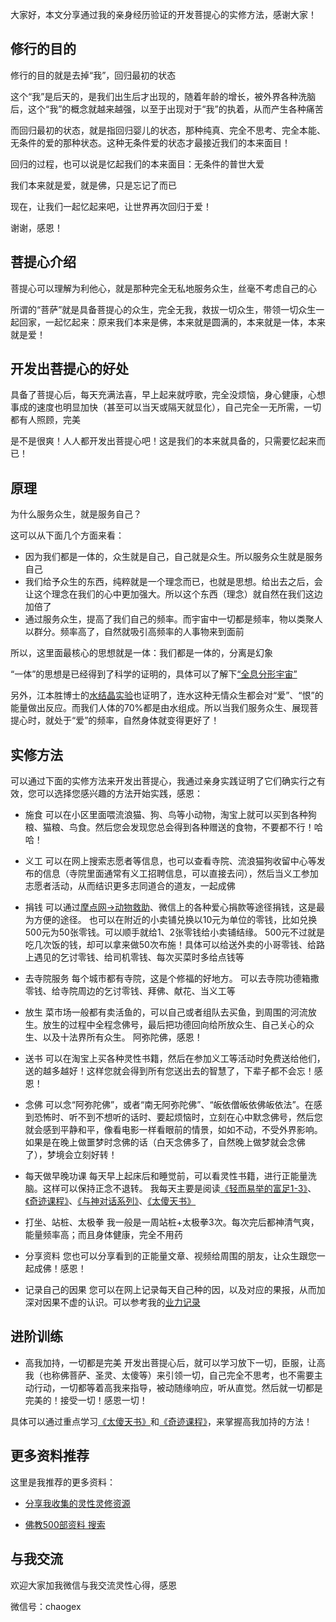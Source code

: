 大家好，本文分享通过我的亲身经历验证的开发菩提心的实修方法，感谢大家！




## 修行的目的

修行的目的就是去掉“我”，回归最初的状态

这个“我”是后天的，是我们出生后才出现的，随着年龄的增长，被外界各种洗脑后，这个“我”的概念就越来越强，以至于出现对于“我”的执着，从而产生各种痛苦

而回归最初的状态，就是指回归婴儿的状态，那种纯真、完全不思考、完全本能、无条件的爱的那种状态。这种无条件爱的状态才最接近我们的本来面目！

回归的过程，也可以说是忆起我们的本来面目：无条件的普世大爱

我们本来就是爱，就是佛，只是忘记了而已

现在，让我们一起忆起来吧，让世界再次回归于爱！

谢谢，感恩！



## 菩提心介绍

菩提心可以理解为利他心，就是那种完全无私地服务众生，丝毫不考虑自己的心

所谓的“菩萨”就是具备菩提心的众生，完全无我，救拔一切众生，带领一切众生一起回家，一起忆起来：原来我们本来是佛，本来就是圆满的，本来就是一体，本来就是爱！




## 开发出菩提心的好处

具备了菩提心后，每天充满法喜，早上起来就哼歌，完全没烦恼，身心健康，心想事成的速度也明显加快（甚至可以当天或隔天就显化），自己完全一无所需，一切都有人照顾，完美

是不是很爽！人人都开发出菩提心吧！这是我们的本来就具备的，只需要忆起来而已！


## 原理

为什么服务众生，就是服务自己？

这可以从下面几个方面来看：
- 因为我们都是一体的，众生就是自己，自己就是众生。所以服务众生就是服务自己
- 我们给予众生的东西，纯粹就是一个理念而已，也就是思想。给出去之后，会让这个理念在我们的心中更加强大。所以这个东西（理念）就自然在我们这边加倍了
- 通过服务众生，提高了我们自己的频率。而宇宙中一切都是频率，物以类聚人以群分。频率高了，自然就吸引高频率的人事物来到面前

所以，这里面最核心的思想就是一体：我们都是一体的，分离是幻象

“一体”的思想是已经得到了科学的证明的，具体可以了解下[“全息分形宇宙”](https://www.baidu.com/s?ie=utf-8&f=8&rsv_bp=1&rsv_idx=1&tn=baidu&wd=%E5%85%A8%E6%81%AF%E5%88%86%E5%BD%A2%E5%AE%87%E5%AE%99&fenlei=256&oq=%25E5%2585%25A8%25E6%2581%25AF%25E5%2588%2586%25E5%25BD%25A2%25E5%25AE%2587%25E5%25AE%2599%255C&rsv_pq=a00015c3000820d5&rsv_t=04bd8X34%2BsQQsQNkHCxCm%2Fo1DKqcQnS9sGSVHlI1MdMrYZr7RjwWzhoIIYI&rqlang=cn&rsv_enter=1&rsv_dl=tb&rsv_btype=t&inputT=228&rsv_sug3=5&rsv_sug1=6&rsv_sug7=100&rsv_sug2=0&rsv_sug4=435&rsv_sug=1)

另外，江本胜博士的[水结晶实验](https://www.baidu.com/s?ie=utf-8&f=3&rsv_bp=1&rsv_idx=1&tn=baidu&wd=%E6%B0%B4%E5%AE%9E%E9%AA%8C%E7%BB%93%E6%99%B6%E7%9A%84%E5%AE%9E%E9%AA%8C&fenlei=256&oq=%25E6%25B0%25B4%25E5%25AE%259E%25E9%25AA%258C&rsv_pq=a5bc4cca000091e9&rsv_t=6d25A7xdTgXY87Lo2IbtNkb%2FuKEEwUUig5fycPGuieDUVDKYOssoZKXBD4E&rqlang=cn&rsv_enter=1&rsv_dl=ts_0&rsv_btype=t&inputT=3254&rsv_sug3=22&rsv_sug1=16&rsv_sug7=100&rsv_sug2=0&prefixsug=%2520%25E6%25B0%25B4%25E5%25AE%259E%25E9%25AA%258C&rsp=0&rsv_sug4=3285)也证明了，连水这种无情众生都会对“爱”、“恨”的能量做出反应。而我们人体的70%都是由水组成。所以当我们服务众生、展现菩提心时，就处于“爱”的频率，自然身体就变得更好了！



## 实修方法

可以通过下面的实修方法来开发出菩提心，我通过亲身实践证明了它们确实行之有效，您可以选择您感兴趣的方法开始实践，感恩：

- 施食
可以在小区里面喂流浪猫、狗、鸟等小动物，淘宝上就可以买到各种狗粮、猫粮、鸟食。然后您会发现您总会得到各种赠送的食物，不要都不行！哈哈！

- 义工
可以在网上搜索志愿者等信息，也可以查看寺院、流浪猫狗收留中心等发布的信息（寺院里面通常有义工招聘信息，可以直接去问），然后当义工参加志愿者活动，从而结识更多志同道合的道友，一起成佛

- 捐钱
可以通过[摩点网->动物救助](https://zhongchou.modian.com/animals)、微信上的各种爱心捐款等途径捐钱，这是最为方便的途径。
也可以在附近的小卖铺兑换以10元为单位的零钱，比如兑换500元为50张零钱。可以顺手就给1、2张零钱给小卖铺结缘。
500元不过就是吃几次饭的钱，却可以拿来做50次布施！具体可以给送外卖的小哥零钱、给路上遇见的乞讨零钱、给司机零钱、每次买菜时多给点钱等

- 去寺院服务
每个城市都有寺院，这是个修福的好地方。
可以去寺院功德箱撒零钱、给寺院周边的乞讨零钱、拜佛、献花、当义工等


- 放生
菜市场一般都有卖活鱼的，可以自己或者组队去买鱼，到周围的河流放生。放生的过程中全程念佛号，最后把功德回向给所放众生、自己关心的众生、以及十法界所有众生。
阿弥陀佛，感恩！


- 送书
可以在淘宝上买各种灵性书籍，然后在参加义工等活动时免费送给他们，送的越多越好！这样您就会得到所有您送出去的智慧了，下辈子都不会忘！感恩！

- 念佛
可以念“阿弥陀佛”，或者“南无阿弥陀佛”、“皈依僧皈依佛皈依法”。在感到恐怖时、听不到不想听的话时、要起烦恼时，立刻在心中默念佛号，然后您就会感到平静和平，像看电影一样看眼前的情景，如如不动，不受外界影响。如果是在晚上做噩梦时念佛的话（白天念佛多了，自然晚上做梦就会念佛了），梦境会立刻好转！


- 每天做早晚功课
每天早上起床后和睡觉前，可以看灵性书籍，进行正能量洗脑。这样可以保持正念不退转。
我每天主要是阅读[《轻而易举的富足1-3》](https://s.taobao.com/search?q=%E8%BD%BB%E8%80%8C%E6%98%93%E4%B8%BE%E7%9A%84%E5%AF%8C%E8%B6%B3&imgfile=&js=1&stats_click=search_radio_all%3A1&initiative_id=staobaoz_20191230&ie=utf8)、[《奇迹课程》](https://s.taobao.com/search?q=%E5%A5%87%E8%BF%B9%E8%AF%BE%E7%A8%8B&commend=all&ssid=s5-e&search_type=item&sourceId=tb.index&spm=a21bo.jianhua.201856-taobao-item.2&ie=utf8&initiative_id=tbindexz_20170306)、[《与神对话系列》](https://github.com/yyc-git/MyData/blob/master/god/%E4%B8%8E%E7%A5%9E%E5%AF%B9%E8%AF%9D%EF%BC%881%EF%BC%89.pdf)、[《太傻天书》](https://space.bilibili.com/9734950/channel/seriesdetail?sid=2122944&ctype=0)


- 打坐、站桩、太极拳
我一般是一周站桩+太极拳3次。每次完后都神清气爽，能量频率高；而且身体健康，完全不用药


- 分享资料
您也可以分享看到的正能量文章、视频给周围的朋友，让众生跟您一起成佛！感恩！

- 记录自己的因果
您可以在网上记录每天自己种的因，以及对应的果报，从而加深对因果不虚的认识。可以参考我的[业力记录](https://www.jianshu.com/c/52db70d6bdcb)



## 进阶训练

- 高我加持，一切都是完美
开发出菩提心后，就可以学习放下一切，臣服，让高我（也称佛菩萨、圣灵、太傻等）来引领一切，自己完全不思考，也不需要主动行动，一切都等着高我来指导，被动随缘响应，听从直觉。然后就一切都是完美的！接受一切！感恩一切！

具体可以通过重点学习[《太傻天书》](https://space.bilibili.com/9734950/channel/seriesdetail?sid=2122944&ctype=0)和[《奇迹课程》](https://s.taobao.com/search?q=%E5%A5%87%E8%BF%B9%E8%AF%BE%E7%A8%8B&commend=all&ssid=s5-e&search_type=item&sourceId=tb.index&spm=a21bo.jianhua.201856-taobao-item.2&ie=utf8&initiative_id=tbindexz_20170306)，来掌握高我加持的方法！











## 更多资料推荐

这里是我推荐的更多资料：

- [分享我收集的灵性灵修资源](https://github.com/yyc-git/MyData/blob/master/%E5%88%86%E4%BA%AB%E6%88%91%E6%94%B6%E9%9B%86%E7%9A%84%E7%81%B5%E6%80%A7%E7%81%B5%E4%BF%AE%E8%B5%84%E6%BA%90.md)

- [佛教500部资料 搜索](https://weixin.sogou.com/weixin?ie=utf8&s_from=input&_sug_=y&_sug_type_=&type=2&query=%E4%BD%9B+500+%E7%94%B5%E5%BD%B1&w=01015002&oq=%E4%BD%9B&ri=0&sourceid=sugg&stj=0%3B0%3B0%3B0&stj2=0&stj0=0&stj1=0&hp=44&hp1=&sut=2493&sst0=1679312342517&lkt=1%2C1679312342404%2C1679312342404)


## 与我交流

欢迎大家加我微信与我交流灵性心得，感恩

微信号：chaogex